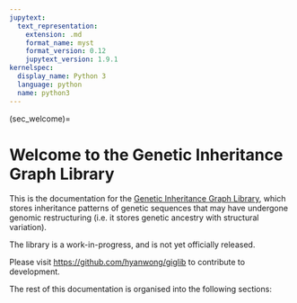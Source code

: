 ```yaml
---
jupytext:
  text_representation:
    extension: .md
    format_name: myst
    format_version: 0.12
    jupytext_version: 1.9.1
kernelspec:
  display_name: Python 3
  language: python
  name: python3
---
```


(sec_welcome)=

# Welcome to the Genetic Inheritance Graph Library

This is the documentation for the
[Genetic Inheritance Graph Library](https://github.com/hyanwong/giglib),
which stores inheritance patterns of genetic sequences
that may have undergone genomic restructuring (i.e. it stores
genetic ancestry with structural variation).

The library is a work-in-progress, and is not yet officially released.

Please visit https://github.com/hyanwong/giglib to contribute to development.

The rest of this documentation is organised into the following sections:

```{tableofcontents}
```
